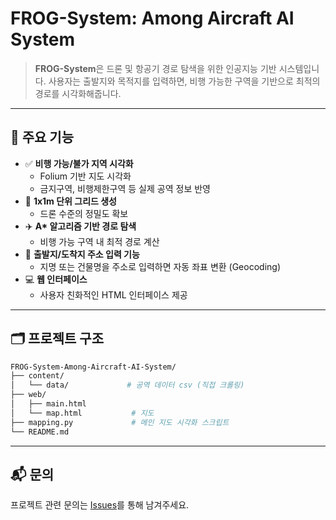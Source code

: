 
# FROG-System: Among Aircraft AI System

> **FROG-System**은 드론 및 항공기 경로 탐색을 위한 인공지능 기반 시스템입니다. 사용자는 출발지와 목적지를 입력하면, 비행 가능한 구역을 기반으로 최적의 경로를 시각화해줍니다.

---

## 📌 주요 기능

- ✅ **비행 가능/불가 지역 시각화**  
  - Folium 기반 지도 시각화
  - 금지구역, 비행제한구역 등 실제 공역 정보 반영
- 🧭 **1x1m 단위 그리드 생성**
  - 드론 수준의 정밀도 확보
- ✈️ **A\* 알고리즘 기반 경로 탐색**
  - 비행 가능 구역 내 최적 경로 계산
- 📍 **출발지/도착지 주소 입력 기능**
  - 지명 또는 건물명을 주소로 입력하면 자동 좌표 변환 (Geocoding)
- 💻 **웹 인터페이스**
  - 사용자 친화적인 HTML 인터페이스 제공

---

## 🗂️ 프로젝트 구조

```bash
FROG-System-Among-Aircraft-AI-System/
├── content/
│   └── data/             # 공역 데이터 csv (직접 크롤링)
├── web/
│   ├── main.html          
│   └── map.html           # 지도
├── mapping.py             # 메인 지도 시각화 스크립트
└── README.md
```

---

## 📬 문의

프로젝트 관련 문의는 [Issues](https://github.com/ksh6940/FROG-System-Among-Aircraft-AI-System-/issues)를 통해 남겨주세요.
```

